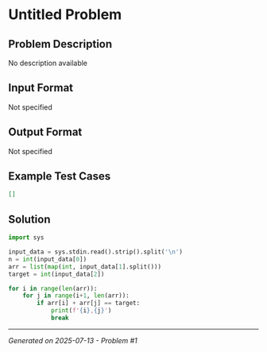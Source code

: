 # Untitled Problem

## Problem Description
No description available

## Input Format
Not specified

## Output Format
Not specified

## Example Test Cases
```json
[]
```

## Solution
```python
import sys

input_data = sys.stdin.read().strip().split('\n')
n = int(input_data[0])
arr = list(map(int, input_data[1].split()))
target = int(input_data[2])

for i in range(len(arr)):
    for j in range(i+1, len(arr)):
        if arr[i] + arr[j] == target:
            print(f'{i},{j}')
            break
```

---
*Generated on 2025-07-13 - Problem #1*